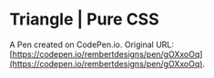 # Triangle | Pure CSS

A Pen created on CodePen.io. Original URL: [https://codepen.io/rembertdesigns/pen/gOXxoOq](https://codepen.io/rembertdesigns/pen/gOXxoOq).

